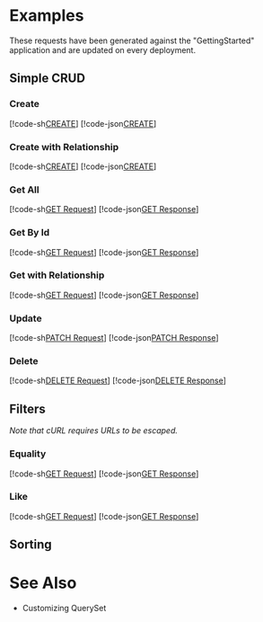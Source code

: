 # Examples

These requests have been generated against the "GettingStarted" application and are updated on every deployment.

## Simple CRUD

### Create

[!code-sh[CREATE](000-CREATE_Person.sh)]
[!code-json[CREATE](000-CREATE_Person-Response.json)]

### Create with Relationship

[!code-sh[CREATE](001-CREATE_Article.sh)]
[!code-json[CREATE](001-CREATE_Article-Response.json)]


### Get All

[!code-sh[GET Request](002-GET_Articles.sh)]
[!code-json[GET Response](002-GET_Articles-Response.json)]

### Get By Id

[!code-sh[GET Request](003-GET_Article.sh)]
[!code-json[GET Response](003-GET_Article-Response.json)]

### Get with Relationship

[!code-sh[GET Request](004-GET_Articles_With_Authors.sh)]
[!code-json[GET Response](004-GET_Articles_With_Authors-Response.json)]

### Update

[!code-sh[PATCH Request](005-PATCH_Article.sh)]
[!code-json[PATCH Response](005-PATCH_Article-Response.json)]

### Delete

[!code-sh[DELETE Request](006-DELETE_Article.sh)]
[!code-json[DELETE Response](006-DELETE_Article-Response.json)]

## Filters

_Note that cURL requires URLs to be escaped._

### Equality

[!code-sh[GET Request](008-GET_Articles_With_Filter_Eq.sh)]
[!code-json[GET Response](008-GET_Articles_With_Filter_Eq-Response.json)]

### Like

[!code-sh[GET Request](009-GET_Articles_With_Filter_Like.sh)]
[!code-json[GET Response](009-GET_Articles_With_Filter_Like-Response.json)]

## Sorting

# See Also

- Customizing QuerySet
